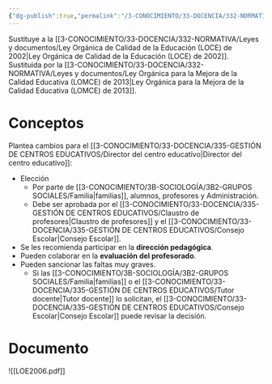 ```yaml
---
{"dg-publish":true,"permalink":"/3-CONOCIMIENTO/33-DOCENCIA/332-NORMATIVA/Leyes y documentos/Ley Orgánica de Educación (LOE) de 2006/"}
---
```


Sustituye a la [[3-CONOCIMIENTO/33-DOCENCIA/332-NORMATIVA/Leyes y documentos/Ley Orgánica de Calidad de la Educación (LOCE) de 2002\|Ley Orgánica de Calidad de la Educación (LOCE) de 2002]].
Sustituida por la [[3-CONOCIMIENTO/33-DOCENCIA/332-NORMATIVA/Leyes y documentos/Ley Orgánica para la Mejora de la Calidad Educativa (LOMCE) de 2013\|Ley Orgánica para la Mejora de la Calidad Educativa (LOMCE) de 2013]].

# Conceptos
Plantea cambios para el [[3-CONOCIMIENTO/33-DOCENCIA/335-GESTIÓN DE CENTROS EDUCATIVOS/Director del centro educativo\|Director del centro educativo]]:
- Elección
	- Por parte de [[3-CONOCIMIENTO/3B-SOCIOLOGÍA/3B2-GRUPOS SOCIALES/Familia\|familias]], alumnos, profesores y Administración.
	- Debe ser aprobada por el [[3-CONOCIMIENTO/33-DOCENCIA/335-GESTIÓN DE CENTROS EDUCATIVOS/Claustro de profesores\|Claustro de profesores]] y el [[3-CONOCIMIENTO/33-DOCENCIA/335-GESTIÓN DE CENTROS EDUCATIVOS/Consejo Escolar\|Consejo Escolar]].
- Se les recomienda participar en la **dirección pedagógica**.
- Pueden colaborar en la **evaluación del profesorado**.
- Pueden sancionar las faltas muy graves.
	- Si las [[3-CONOCIMIENTO/3B-SOCIOLOGÍA/3B2-GRUPOS SOCIALES/Familia\|familias]] o el [[3-CONOCIMIENTO/33-DOCENCIA/335-GESTIÓN DE CENTROS EDUCATIVOS/Tutor docente\|Tutor docente]] lo solicitan, el [[3-CONOCIMIENTO/33-DOCENCIA/335-GESTIÓN DE CENTROS EDUCATIVOS/Consejo Escolar\|Consejo Escolar]] puede revisar la decisión.

# Documento
![[LOE2006.pdf]]